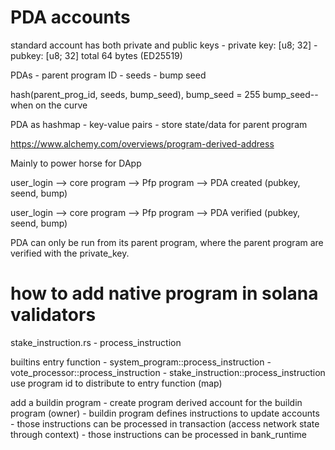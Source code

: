 # PDA accounts

standard account has both private and public keys
    - private key: [u8; 32]
    - pubkey: [u8; 32]
total 64 bytes (ED25519)

PDAs
    - parent program ID
    - seeds
    - bump seed

hash(parent_prog_id, seeds, bump_seed), bump_seed = 255
    bump_seed-- when on the curve

PDA as hashmap
    - key-value pairs
    - store state/data for parent program

https://www.alchemy.com/overviews/program-derived-address

Mainly to power horse for DApp

user_login --> core program --> Pfp program --> PDA created
                                                (pubkey, seend, bump)


user_login --> core program --> Pfp program --> PDA verified
                                                (pubkey, seend, bump)

PDA can only be run from its parent program, where the parent program are
verified with the private_key.


# how to add native program in solana validators

stake_instruction.rs
    - process_instruction

builtins
    entry function
        - system_program::process_instruction
        - vote_processor::process_instruction
        - stake_instruction::process_instruction
    use program id to distribute to entry function (map)

add a buildin program
    - create program derived account for the buildin program (owner)
    - buildin program defines instructions to update accounts
    - those instructions can be processed in transaction (access network state through context)
    - those instructions can be processed in bank_runtime